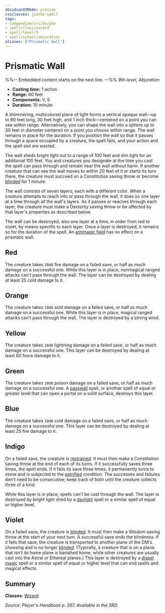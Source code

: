 ```yaml
---
obsidianUIMode: preview
cssclasses: json5e-spell
tags:
- compendium/src/5e/phb
- spell/class/wizard
- spell/level/9
- spell/school/abjuration
aliases: ["Prismatic Wall"]
---
```

# Prismatic Wall
%%-- Embedded content starts on the next line. --%%
*9th-level, Abjuration*  

- **Casting time:** 1 action
- **Range:** 60 feet
- **Components:** V, S
- **Duration:** 10 minute

A shimmering, multicolored plane of light forms a vertical opaque wall—up to 90 feet long, 30 feet high, and 1 inch thick—centered on a point you can see within range. Alternatively, you can shape the wall into a sphere up to 30 feet in diameter centered on a point you choose within range. The wall remains in place for the duration. If you position the wall so that it passes through a space occupied by a creature, the spell fails, and your action and the spell slot are wasted.

The wall sheds bright light out to a range of 100 feet and dim light for an additional 100 feet. You and creatures you designate at the time you cast the spell can pass through and remain near the wall without harm. If another creature that can see the wall moves to within 20 feet of it or starts its turn there, the creature must succeed on a Constitution saving throw or become [blinded](rules/conditions.md#blinded) for 1 minute.

The wall consists of seven layers, each with a different color. When a creature attempts to reach into or pass through the wall, it does so one layer at a time through all the wall's layers. As it passes or reaches through each layer, the creature must make a Dexterity saving throw or be affected by that layer's properties as described below.

The wall can be destroyed, also one layer at a time, in order from red to violet, by means specific to each layer. Once a layer is destroyed, it remains so for the duration of the spell. An [antimagic field](compendium/spells/antimagic-field.md) has no effect on a prismatic wall.

## Red

The creature takes `10d6` fire damage on a failed save, or half as much damage on a successful one. While this layer is in place, nonmagical ranged attacks can't pass through the wall. The layer can be destroyed by dealing at least 25 cold damage to it.

## Orange

The creature takes `10d6` acid damage on a failed save, or half as much damage on a successful one. While this layer is in place, magical ranged attacks can't pass through the wall. The layer is destroyed by a strong wind.

## Yellow

The creature takes `10d6` lightning damage on a failed save, or half as much damage on a successful one. This layer can be destroyed by dealing at least 60 force damage to it.

## Green

The creature takes `10d6` poison damage on a failed save, or half as much damage on a successful one. A [passwall](compendium/spells/passwall.md) spell, or another spell of equal or greater level that can open a portal on a solid surface, destroys this layer.

## Blue

The creature takes `10d6` cold damage on a failed save, or half as much damage on a successful one. This layer can be destroyed by dealing at least 25 fire damage to it.

## Indigo

On a failed save, the creature is [restrained](rules/conditions.md#restrained). It must then make a Constitution saving throw at the end of each of its turns. If it successfully saves three times, the spell ends. If it fails its save three times, it permanently turns to stone and is subjected to the [petrified](rules/conditions.md#petrified) condition. The successes and failures don't need to be consecutive; keep track of both until the creature collects three of a kind.

While this layer is in place, spells can't be cast through the wall. The layer is destroyed by bright light shed by a [daylight](compendium/spells/daylight.md) spell or a similar spell of equal or higher level.

## Violet

On a failed save, the creature is [blinded](rules/conditions.md#blinded). It must then make a Wisdom saving throw at the start of your next turn. A successful save ends the blindness. If it fails that save, the creature is transported to another plane of the DM's choosing and is no longer [blinded](rules/conditions.md#blinded). (Typically, a creature that is on a plane that isn't its home plane is banished home, while other creatures are usually cast into the Astral or Ethereal planes.) This layer is destroyed by a [dispel magic](compendium/spells/dispel-magic.md) spell or a similar spell of equal or higher level that can end spells and magical effects.

## Summary

**Classes**: [Wizard](compendium/classes/wizard.md)

*Source: Player's Handbook p. 267. Available in the SRD.*